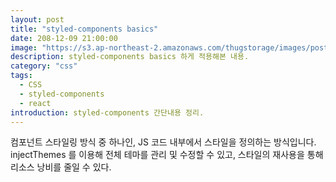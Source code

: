 ```yaml
---
layout: post
title: "styled-components basics"
date: 208-12-09 21:00:00
image: "https://s3.ap-northeast-2.amazonaws.com/thugstorage/images/postcover/craghpage.jpg"
description: styled-components basics 하게 적용해본 내용.
category: "css"
tags:
  - CSS
  - styled-components
  - react
introduction: styled-components 간단내용 정리.
---
```


컴포넌트 스타일링 방식 중 하나인, JS 코드 내부에서 스타일을 정의하는 방식입니다.
injectThemes 를 이용해 전체 테마를 관리 및 수정할 수 있고,
스타일의 재사용을 통해 리소스 낭비를 줄일 수 있다.
